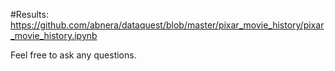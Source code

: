 #Results:
https://github.com/abnera/dataquest/blob/master/pixar_movie_history/pixar_movie_history.ipynb

Feel free to ask any questions.
